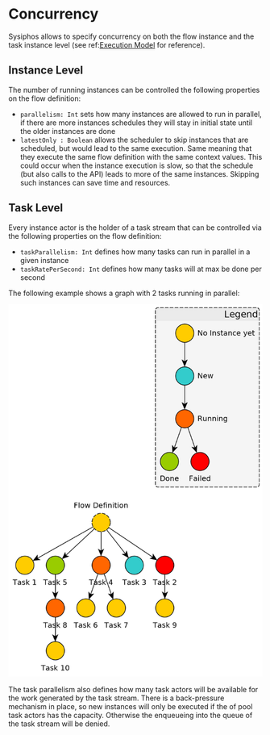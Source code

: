 # Concurrency

Sysiphos allows to specify concurrency on both the flow instance and the task instance level 
(see ref:[Execution Model](execution-model.md) for reference).

## Instance Level

The number of running instances can be controlled the following properties on the flow definition:

- `parallelism: Int` sets how many instances are allowed to run in parallel, if there are more instances schedules 
they will stay in initial state until the older instances are done
- `latestOnly : Boolean` allows the scheduler to skip instances that are scheduled, 
but would lead to the same execution. Same meaning that they execute the same flow definition with the same
context values. This could occur when the instance execution is slow, so that the schedule (but also calls to the API) leads 
to more of the same instances. Skipping such instances can save time and resources.

## Task Level
Every instance actor is the holder of a task stream that can be controlled via the following properties 
on the flow definition:
 
- `taskParallelism: Int` defines how many tasks can run in parallel in a given instance 
- `taskRatePerSecond: Int` defines how many tasks will at max be done per second

The following example shows a graph with 2 tasks running in parallel:

![concurrent task example](diagrams/task-status-legend.png)

The task parallelism also defines how many task actors will be available for the work
generated by the task stream. There is a back-pressure mechanism in place, so new instances
will only be executed if the of pool task actors has the capacity. Otherwise the enqueueing into 
the queue of the task stream will be denied.